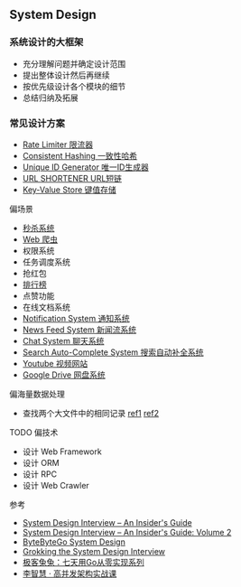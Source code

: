 ## System Design
### 系统设计的大框架
- 充分理解问题并确定设计范围
- 提出整体设计然后再继续
- 按优先级设计各个模块的细节
- 总结归纳及拓展

### 常见设计方案
- [Rate Limiter 限流器](https://github.com/gzhh/golang-notes/tree/main/system-design/rate-limiter.md)
- [Consistent Hashing 一致性哈希](https://github.com/gzhh/golang-notes/tree/main/system-design/consistent-hashing.md)
- [Unique ID Generator 唯一ID生成器](https://github.com/gzhh/golang-notes/tree/main/system-design/unique-id-generator.md)
- [URL SHORTENER URL短链](https://github.com/gzhh/golang-notes/tree/main/system-design/url-shortener.md)
- [Key-Value Store 键值存储](key-value-store.md)

偏场景
- [秒杀系统](spike-system.md)
- [Web 爬虫](web-crawler.md)
- 权限系统
- 任务调度系统
- 抢红包
- [排行榜](leaderboard.md)
- 点赞功能
- 在线文档系统
- [Notification System 通知系统](notification-system.md)
- [News Feed System 新闻流系统](news-feed-system.md)
- [Chat System 聊天系统](chat-system.md)
- [Search Auto-Complete System 搜索自动补全系统](search-autocomplete-system.md)
- [Youtube 视频网站](youtube.md)
- [Google Drive 网盘系统](google-drive.md)

偏海量数据处理
- 查找两个大文件中的相同记录 [ref1](https://blog.csdn.net/Fly_as_tadpole/article/details/88375809) [ref2](https://www.zhihu.com/question/21827402)

TODO 偏技术
- 设计 Web Framework
- 设计 ORM
- 设计 RPC
- 设计 Web Crawler

参考
- [System Design Interview – An Insider's Guide](https://www.goodreads.com/book/show/54109255-system-design-interview-an-insider-s-guide)
- [System Design Interview – An Insider's Guide: Volume 2](https://www.goodreads.com/book/show/60631342-system-design-interview-an-insider-s-guide)
- [ByteByteGo System Design](https://blog.bytebytego.com)
- [Grokking the System Design Interview](https://www.educative.io/courses/grokking-the-system-design-interview)
- [极客兔兔：七天用Go从零实现系列](https://geektutu.com/post/gee.html)
- [李智慧 · 高并发架构实战课](https://time.geekbang.org/column/intro/100105701)

